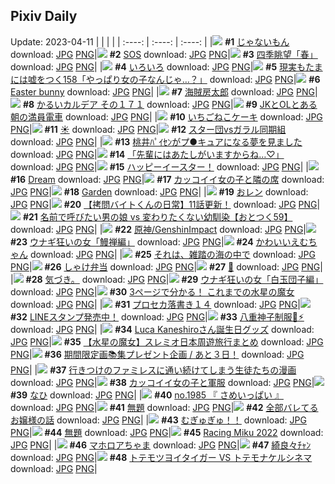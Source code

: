 ## Pixiv Daily
Update: 2023-04-11
|      |      |      |
| :----: | :----: | :----: |
|![](https://pixiv.microyu.workers.dev/c/240x480/img-master/img/2023/04/09/01/40/43/106999447_p0_master1200.jpg) **#1** [じゃないもん](https://www.pixiv.net/artworks/106999447) download: [JPG](https://pixiv.microyu.workers.dev/img-original/img/2023/04/09/01/40/43/106999447_p0.jpg) [PNG](https://pixiv.microyu.workers.dev/img-original/img/2023/04/09/01/40/43/106999447_p0.png)|![](https://pixiv.microyu.workers.dev/c/240x480/img-master/img/2023/04/09/00/00/21/106995839_p0_master1200.jpg) **#2** [SOS](https://www.pixiv.net/artworks/106995839) download: [JPG](https://pixiv.microyu.workers.dev/img-original/img/2023/04/09/00/00/21/106995839_p0.jpg) [PNG](https://pixiv.microyu.workers.dev/img-original/img/2023/04/09/00/00/21/106995839_p0.png)|![](https://pixiv.microyu.workers.dev/c/240x480/img-master/img/2023/04/09/00/58/20/106998302_p0_master1200.jpg) **#3** [四季眺望「春」](https://www.pixiv.net/artworks/106998302) download: [JPG](https://pixiv.microyu.workers.dev/img-original/img/2023/04/09/00/58/20/106998302_p0.jpg) [PNG](https://pixiv.microyu.workers.dev/img-original/img/2023/04/09/00/58/20/106998302_p0.png)|
|![](https://pixiv.microyu.workers.dev/c/240x480/img-master/img/2023/04/09/02/04/23/107000015_p0_master1200.jpg) **#4** [いろいろ](https://www.pixiv.net/artworks/107000015) download: [JPG](https://pixiv.microyu.workers.dev/img-original/img/2023/04/09/02/04/23/107000015_p0.jpg) [PNG](https://pixiv.microyu.workers.dev/img-original/img/2023/04/09/02/04/23/107000015_p0.png)|![](https://pixiv.microyu.workers.dev/c/240x480/img-master/img/2023/04/09/18/00/12/107018863_p0_master1200.jpg) **#5** [現実もたまには嘘をつく158「やっぱり女の子なんじゃ…？」](https://www.pixiv.net/artworks/107018863) download: [JPG](https://pixiv.microyu.workers.dev/img-original/img/2023/04/09/18/00/12/107018863_p0.jpg) [PNG](https://pixiv.microyu.workers.dev/img-original/img/2023/04/09/18/00/12/107018863_p0.png)|![](https://pixiv.microyu.workers.dev/c/240x480/img-master/img/2023/04/09/00/01/54/106996080_p0_master1200.jpg) **#6** [Easter bunny](https://www.pixiv.net/artworks/106996080) download: [JPG](https://pixiv.microyu.workers.dev/img-original/img/2023/04/09/00/01/54/106996080_p0.jpg) [PNG](https://pixiv.microyu.workers.dev/img-original/img/2023/04/09/00/01/54/106996080_p0.png)|
|![](https://pixiv.microyu.workers.dev/c/240x480/img-master/img/2023/04/09/00/04/30/106996291_p0_master1200.jpg) **#7** [海賊房太郎](https://www.pixiv.net/artworks/106996291) download: [JPG](https://pixiv.microyu.workers.dev/img-original/img/2023/04/09/00/04/30/106996291_p0.jpg) [PNG](https://pixiv.microyu.workers.dev/img-original/img/2023/04/09/00/04/30/106996291_p0.png)|![](https://pixiv.microyu.workers.dev/c/240x480/img-master/img/2023/04/09/00/01/16/106995995_p0_master1200.jpg) **#8** [かるいカルデア その１７１](https://www.pixiv.net/artworks/106995995) download: [JPG](https://pixiv.microyu.workers.dev/img-original/img/2023/04/09/00/01/16/106995995_p0.jpg) [PNG](https://pixiv.microyu.workers.dev/img-original/img/2023/04/09/00/01/16/106995995_p0.png)|![](https://pixiv.microyu.workers.dev/c/240x480/img-master/img/2023/04/09/05/59/33/107003479_p0_master1200.jpg) **#9** [JKとOLとある朝の満員電車](https://www.pixiv.net/artworks/107003479) download: [JPG](https://pixiv.microyu.workers.dev/img-original/img/2023/04/09/05/59/33/107003479_p0.jpg) [PNG](https://pixiv.microyu.workers.dev/img-original/img/2023/04/09/05/59/33/107003479_p0.png)|
|![](https://pixiv.microyu.workers.dev/c/240x480/img-master/img/2023/04/09/20/30/01/107024189_p0_master1200.jpg) **#10** [いちごねこケーキ](https://www.pixiv.net/artworks/107024189) download: [JPG](https://pixiv.microyu.workers.dev/img-original/img/2023/04/09/20/30/01/107024189_p0.jpg) [PNG](https://pixiv.microyu.workers.dev/img-original/img/2023/04/09/20/30/01/107024189_p0.png)|![](https://pixiv.microyu.workers.dev/c/240x480/img-master/img/2023/04/10/00/00/10/107033216_p0_master1200.jpg) **#11** [☀](https://www.pixiv.net/artworks/107033216) download: [JPG](https://pixiv.microyu.workers.dev/img-original/img/2023/04/10/00/00/10/107033216_p0.jpg) [PNG](https://pixiv.microyu.workers.dev/img-original/img/2023/04/10/00/00/10/107033216_p0.png)|![](https://pixiv.microyu.workers.dev/c/240x480/img-master/img/2023/04/09/15/11/49/107014165_p0_master1200.jpg) **#12** [スター団vsガラル同期組](https://www.pixiv.net/artworks/107014165) download: [JPG](https://pixiv.microyu.workers.dev/img-original/img/2023/04/09/15/11/49/107014165_p0.jpg) [PNG](https://pixiv.microyu.workers.dev/img-original/img/2023/04/09/15/11/49/107014165_p0.png)|
|![](https://pixiv.microyu.workers.dev/c/240x480/img-master/img/2023/04/09/17/21/20/107017716_p0_master1200.jpg) **#13** [桃井ﾊﾟｲｾﾝがプ●キュアになる夢を見ました](https://www.pixiv.net/artworks/107017716) download: [JPG](https://pixiv.microyu.workers.dev/img-original/img/2023/04/09/17/21/20/107017716_p0.jpg) [PNG](https://pixiv.microyu.workers.dev/img-original/img/2023/04/09/17/21/20/107017716_p0.png)|![](https://pixiv.microyu.workers.dev/c/240x480/img-master/img/2023/04/10/08/06/15/107042310_p0_master1200.jpg) **#14** [「先輩にはあたしがいますからね…♡」](https://www.pixiv.net/artworks/107042310) download: [JPG](https://pixiv.microyu.workers.dev/img-original/img/2023/04/10/08/06/15/107042310_p0.jpg) [PNG](https://pixiv.microyu.workers.dev/img-original/img/2023/04/10/08/06/15/107042310_p0.png)|![](https://pixiv.microyu.workers.dev/c/240x480/img-master/img/2023/04/10/00/01/02/107033377_p0_master1200.jpg) **#15** [ハッピーイースター！](https://www.pixiv.net/artworks/107033377) download: [JPG](https://pixiv.microyu.workers.dev/img-original/img/2023/04/10/00/01/02/107033377_p0.jpg) [PNG](https://pixiv.microyu.workers.dev/img-original/img/2023/04/10/00/01/02/107033377_p0.png)|
|![](https://pixiv.microyu.workers.dev/c/240x480/img-master/img/2023/04/09/14/03/03/107012482_p0_master1200.jpg) **#16** [Dream](https://www.pixiv.net/artworks/107012482) download: [JPG](https://pixiv.microyu.workers.dev/img-original/img/2023/04/09/14/03/03/107012482_p0.jpg) [PNG](https://pixiv.microyu.workers.dev/img-original/img/2023/04/09/14/03/03/107012482_p0.png)|![](https://pixiv.microyu.workers.dev/c/240x480/img-master/img/2023/04/09/12/00/38/107009519_p0_master1200.jpg) **#17** [カッコイイ女の子と隣の席](https://www.pixiv.net/artworks/107009519) download: [JPG](https://pixiv.microyu.workers.dev/img-original/img/2023/04/09/12/00/38/107009519_p0.jpg) [PNG](https://pixiv.microyu.workers.dev/img-original/img/2023/04/09/12/00/38/107009519_p0.png)|![](https://pixiv.microyu.workers.dev/c/240x480/img-master/img/2023/04/09/02/31/53/106998769_p0_master1200.jpg) **#18** [Garden](https://www.pixiv.net/artworks/106998769) download: [JPG](https://pixiv.microyu.workers.dev/img-original/img/2023/04/09/02/31/53/106998769_p0.jpg) [PNG](https://pixiv.microyu.workers.dev/img-original/img/2023/04/09/02/31/53/106998769_p0.png)|
|![](https://pixiv.microyu.workers.dev/c/240x480/img-master/img/2023/04/09/12/22/55/107010011_p0_master1200.jpg) **#19** [おレン](https://www.pixiv.net/artworks/107010011) download: [JPG](https://pixiv.microyu.workers.dev/img-original/img/2023/04/09/12/22/55/107010011_p0.jpg) [PNG](https://pixiv.microyu.workers.dev/img-original/img/2023/04/09/12/22/55/107010011_p0.png)|![](https://pixiv.microyu.workers.dev/c/240x480/img-master/img/2023/04/09/12/01/02/107009546_p0_master1200.jpg) **#20** [【拷問バイトくんの日常】11話更新！](https://www.pixiv.net/artworks/107009546) download: [JPG](https://pixiv.microyu.workers.dev/img-original/img/2023/04/09/12/01/02/107009546_p0.jpg) [PNG](https://pixiv.microyu.workers.dev/img-original/img/2023/04/09/12/01/02/107009546_p0.png)|![](https://pixiv.microyu.workers.dev/c/240x480/img-master/img/2023/04/10/12/00/44/107045769_p0_master1200.jpg) **#21** [名前で呼びたい男の娘 vs 変わりたくない幼馴染【おとつく59】](https://www.pixiv.net/artworks/107045769) download: [JPG](https://pixiv.microyu.workers.dev/img-original/img/2023/04/10/12/00/44/107045769_p0.jpg) [PNG](https://pixiv.microyu.workers.dev/img-original/img/2023/04/10/12/00/44/107045769_p0.png)|
|![](https://pixiv.microyu.workers.dev/c/240x480/img-master/img/2023/04/09/20/25/56/107024024_p0_master1200.jpg) **#22** [原神/GenshinImpact](https://www.pixiv.net/artworks/107024024) download: [JPG](https://pixiv.microyu.workers.dev/img-original/img/2023/04/09/20/25/56/107024024_p0.jpg) [PNG](https://pixiv.microyu.workers.dev/img-original/img/2023/04/09/20/25/56/107024024_p0.png)|![](https://pixiv.microyu.workers.dev/c/240x480/img-master/img/2023/04/09/13/00/16/107010969_p0_master1200.jpg) **#23** [ウナギ狂いの女「鰻禅編」](https://www.pixiv.net/artworks/107010969) download: [JPG](https://pixiv.microyu.workers.dev/img-original/img/2023/04/09/13/00/16/107010969_p0.jpg) [PNG](https://pixiv.microyu.workers.dev/img-original/img/2023/04/09/13/00/16/107010969_p0.png)|![](https://pixiv.microyu.workers.dev/c/240x480/img-master/img/2023/04/10/00/05/12/107033789_p0_master1200.jpg) **#24** [かわいいえむちゃん](https://www.pixiv.net/artworks/107033789) download: [JPG](https://pixiv.microyu.workers.dev/img-original/img/2023/04/10/00/05/12/107033789_p0.jpg) [PNG](https://pixiv.microyu.workers.dev/img-original/img/2023/04/10/00/05/12/107033789_p0.png)|
|![](https://pixiv.microyu.workers.dev/c/240x480/img-master/img/2023/04/10/19/26/16/107054127_p0_master1200.jpg) **#25** [それは、雑踏の海の中で](https://www.pixiv.net/artworks/107054127) download: [JPG](https://pixiv.microyu.workers.dev/img-original/img/2023/04/10/19/26/16/107054127_p0.jpg) [PNG](https://pixiv.microyu.workers.dev/img-original/img/2023/04/10/19/26/16/107054127_p0.png)|![](https://pixiv.microyu.workers.dev/c/240x480/img-master/img/2023/04/10/20/30/04/107056055_p0_master1200.jpg) **#26** [しゃけ弁当](https://www.pixiv.net/artworks/107056055) download: [JPG](https://pixiv.microyu.workers.dev/img-original/img/2023/04/10/20/30/04/107056055_p0.jpg) [PNG](https://pixiv.microyu.workers.dev/img-original/img/2023/04/10/20/30/04/107056055_p0.png)|![](https://pixiv.microyu.workers.dev/c/240x480/img-master/img/2023/04/09/00/00/30/106995872_p0_master1200.jpg) **#27** [🌼](https://www.pixiv.net/artworks/106995872) download: [JPG](https://pixiv.microyu.workers.dev/img-original/img/2023/04/09/00/00/30/106995872_p0.jpg) [PNG](https://pixiv.microyu.workers.dev/img-original/img/2023/04/09/00/00/30/106995872_p0.png)|
|![](https://pixiv.microyu.workers.dev/c/240x480/img-master/img/2023/04/10/07/58/47/107042001_p0_master1200.jpg) **#28** [気づき。](https://www.pixiv.net/artworks/107042001) download: [JPG](https://pixiv.microyu.workers.dev/img-original/img/2023/04/10/07/58/47/107042001_p0.jpg) [PNG](https://pixiv.microyu.workers.dev/img-original/img/2023/04/10/07/58/47/107042001_p0.png)|![](https://pixiv.microyu.workers.dev/c/240x480/img-master/img/2023/04/10/15/34/53/107049038_p0_master1200.jpg) **#29** [ウナギ狂いの女「白玉団子編」](https://www.pixiv.net/artworks/107049038) download: [JPG](https://pixiv.microyu.workers.dev/img-original/img/2023/04/10/15/34/53/107049038_p0.jpg) [PNG](https://pixiv.microyu.workers.dev/img-original/img/2023/04/10/15/34/53/107049038_p0.png)|![](https://pixiv.microyu.workers.dev/c/240x480/img-master/img/2023/04/09/14/16/18/106996146_p0_master1200.jpg) **#30** [3ページで分かる！ これまでの水星の魔女](https://www.pixiv.net/artworks/106996146) download: [JPG](https://pixiv.microyu.workers.dev/img-original/img/2023/04/09/14/16/18/106996146_p0.jpg) [PNG](https://pixiv.microyu.workers.dev/img-original/img/2023/04/09/14/16/18/106996146_p0.png)|
|![](https://pixiv.microyu.workers.dev/c/240x480/img-master/img/2023/04/09/11/27/56/107008714_p0_master1200.jpg) **#31** [プロセカ落書き１４](https://www.pixiv.net/artworks/107008714) download: [JPG](https://pixiv.microyu.workers.dev/img-original/img/2023/04/09/11/27/56/107008714_p0.jpg) [PNG](https://pixiv.microyu.workers.dev/img-original/img/2023/04/09/11/27/56/107008714_p0.png)|![](https://pixiv.microyu.workers.dev/c/240x480/img-master/img/2023/04/09/00/00/41/106995900_p0_master1200.jpg) **#32** [LINEスタンプ発売中！](https://www.pixiv.net/artworks/106995900) download: [JPG](https://pixiv.microyu.workers.dev/img-original/img/2023/04/09/00/00/41/106995900_p0.jpg) [PNG](https://pixiv.microyu.workers.dev/img-original/img/2023/04/09/00/00/41/106995900_p0.png)|![](https://pixiv.microyu.workers.dev/c/240x480/img-master/img/2023/04/09/18/58/33/107020838_p0_master1200.jpg) **#33** [八重神子制服🌸⚡︎](https://www.pixiv.net/artworks/107020838) download: [JPG](https://pixiv.microyu.workers.dev/img-original/img/2023/04/09/18/58/33/107020838_p0.jpg) [PNG](https://pixiv.microyu.workers.dev/img-original/img/2023/04/09/18/58/33/107020838_p0.png)|
|![](https://pixiv.microyu.workers.dev/c/240x480/img-master/img/2023/04/10/22/30/18/107060370_p0_master1200.jpg) **#34** [Luca Kaneshiroさん誕生日グッズ](https://www.pixiv.net/artworks/107060370) download: [JPG](https://pixiv.microyu.workers.dev/img-original/img/2023/04/10/22/30/18/107060370_p0.jpg) [PNG](https://pixiv.microyu.workers.dev/img-original/img/2023/04/10/22/30/18/107060370_p0.png)|![](https://pixiv.microyu.workers.dev/c/240x480/img-master/img/2023/04/09/16/32/50/107016308_p0_master1200.jpg) **#35** [【水星の魔女】スレミオ日本周遊旅行まとめ](https://www.pixiv.net/artworks/107016308) download: [JPG](https://pixiv.microyu.workers.dev/img-original/img/2023/04/09/16/32/50/107016308_p0.jpg) [PNG](https://pixiv.microyu.workers.dev/img-original/img/2023/04/09/16/32/50/107016308_p0.png)|![](https://pixiv.microyu.workers.dev/c/240x480/img-master/img/2023/04/09/13/38/23/107011924_p0_master1200.jpg) **#36** [期間限定画📚集プレゼント企画 / あと３日！](https://www.pixiv.net/artworks/107011924) download: [JPG](https://pixiv.microyu.workers.dev/img-original/img/2023/04/09/13/38/23/107011924_p0.jpg) [PNG](https://pixiv.microyu.workers.dev/img-original/img/2023/04/09/13/38/23/107011924_p0.png)|
|![](https://pixiv.microyu.workers.dev/c/240x480/img-master/img/2023/04/09/00/27/21/106997269_p0_master1200.jpg) **#37** [行きつけのファミレスに通い続けてしまう生徒たちの漫画](https://www.pixiv.net/artworks/106997269) download: [JPG](https://pixiv.microyu.workers.dev/img-original/img/2023/04/09/00/27/21/106997269_p0.jpg) [PNG](https://pixiv.microyu.workers.dev/img-original/img/2023/04/09/00/27/21/106997269_p0.png)|![](https://pixiv.microyu.workers.dev/c/240x480/img-master/img/2023/04/10/12/00/19/107045737_p0_master1200.jpg) **#38** [カッコイイ女の子と軍服](https://www.pixiv.net/artworks/107045737) download: [JPG](https://pixiv.microyu.workers.dev/img-original/img/2023/04/10/12/00/19/107045737_p0.jpg) [PNG](https://pixiv.microyu.workers.dev/img-original/img/2023/04/10/12/00/19/107045737_p0.png)|![](https://pixiv.microyu.workers.dev/c/240x480/img-master/img/2023/04/09/12/35/48/107010365_p0_master1200.jpg) **#39** [なひ](https://www.pixiv.net/artworks/107010365) download: [JPG](https://pixiv.microyu.workers.dev/img-original/img/2023/04/09/12/35/48/107010365_p0.jpg) [PNG](https://pixiv.microyu.workers.dev/img-original/img/2023/04/09/12/35/48/107010365_p0.png)|
|![](https://pixiv.microyu.workers.dev/c/240x480/img-master/img/2023/04/09/15/13/19/107014203_p0_master1200.jpg) **#40** [no.1985 『 さめいっぱい 』](https://www.pixiv.net/artworks/107014203) download: [JPG](https://pixiv.microyu.workers.dev/img-original/img/2023/04/09/15/13/19/107014203_p0.jpg) [PNG](https://pixiv.microyu.workers.dev/img-original/img/2023/04/09/15/13/19/107014203_p0.png)|![](https://pixiv.microyu.workers.dev/c/240x480/img-master/img/2023/04/09/21/19/12/107026161_p0_master1200.jpg) **#41** [無題](https://www.pixiv.net/artworks/107026161) download: [JPG](https://pixiv.microyu.workers.dev/img-original/img/2023/04/09/21/19/12/107026161_p0.jpg) [PNG](https://pixiv.microyu.workers.dev/img-original/img/2023/04/09/21/19/12/107026161_p0.png)|![](https://pixiv.microyu.workers.dev/c/240x480/img-master/img/2023/04/09/01/07/49/106998627_p0_master1200.jpg) **#42** [全部バレてるお嬢様の話](https://www.pixiv.net/artworks/106998627) download: [JPG](https://pixiv.microyu.workers.dev/img-original/img/2023/04/09/01/07/49/106998627_p0.jpg) [PNG](https://pixiv.microyu.workers.dev/img-original/img/2023/04/09/01/07/49/106998627_p0.png)|
|![](https://pixiv.microyu.workers.dev/c/240x480/img-master/img/2023/04/09/00/10/22/106996591_p0_master1200.jpg) **#43** [むぎゅぎゅ！！](https://www.pixiv.net/artworks/106996591) download: [JPG](https://pixiv.microyu.workers.dev/img-original/img/2023/04/09/00/10/22/106996591_p0.jpg) [PNG](https://pixiv.microyu.workers.dev/img-original/img/2023/04/09/00/10/22/106996591_p0.png)|![](https://pixiv.microyu.workers.dev/c/240x480/img-master/img/2023/04/09/20/57/14/107025176_p0_master1200.jpg) **#44** [無題](https://www.pixiv.net/artworks/107025176) download: [JPG](https://pixiv.microyu.workers.dev/img-original/img/2023/04/09/20/57/14/107025176_p0.jpg) [PNG](https://pixiv.microyu.workers.dev/img-original/img/2023/04/09/20/57/14/107025176_p0.png)|![](https://pixiv.microyu.workers.dev/c/240x480/img-master/img/2023/04/09/18/57/01/107020781_p0_master1200.jpg) **#45** [Racing Miku 2022](https://www.pixiv.net/artworks/107020781) download: [JPG](https://pixiv.microyu.workers.dev/img-original/img/2023/04/09/18/57/01/107020781_p0.jpg) [PNG](https://pixiv.microyu.workers.dev/img-original/img/2023/04/09/18/57/01/107020781_p0.png)|
|![](https://pixiv.microyu.workers.dev/c/240x480/img-master/img/2023/04/09/10/21/22/107007344_p0_master1200.jpg) **#46** [マホロアちゃま](https://www.pixiv.net/artworks/107007344) download: [JPG](https://pixiv.microyu.workers.dev/img-original/img/2023/04/09/10/21/22/107007344_p0.jpg) [PNG](https://pixiv.microyu.workers.dev/img-original/img/2023/04/09/10/21/22/107007344_p0.png)|![](https://pixiv.microyu.workers.dev/c/240x480/img-master/img/2023/04/10/18/31/13/107052611_p0_master1200.jpg) **#47** [綺良々ﾁｬﾝ](https://www.pixiv.net/artworks/107052611) download: [JPG](https://pixiv.microyu.workers.dev/img-original/img/2023/04/10/18/31/13/107052611_p0.jpg) [PNG](https://pixiv.microyu.workers.dev/img-original/img/2023/04/10/18/31/13/107052611_p0.png)|![](https://pixiv.microyu.workers.dev/c/240x480/img-master/img/2023/04/09/00/02/09/106996103_p0_master1200.jpg) **#48** [トテモツヨイタイガー VS トテモナケルシネマ](https://www.pixiv.net/artworks/106996103) download: [JPG](https://pixiv.microyu.workers.dev/img-original/img/2023/04/09/00/02/09/106996103_p0.jpg) [PNG](https://pixiv.microyu.workers.dev/img-original/img/2023/04/09/00/02/09/106996103_p0.png)|
